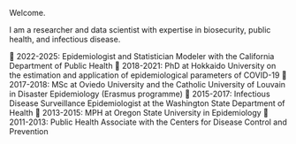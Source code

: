 Welcome.

I am a researcher and data scientist with expertise in biosecurity, public health, and infectious disease. 

🏢 2022-2025: Epidemiologist and Statistician Modeler with the California Department of Public Health
📜 2018-2021: PhD at Hokkaido University on the estimation and application of epidemiological parameters of COVID-19
📜 2017-2018: MSc at Oviedo University and the Catholic University of Louvain in Disaster Epidemiology (Erasmus programme)
🏢 2015-2017: Infectious Disease Surveillance Epidemiologist at the Washington State Department of Health
📜 2013-2015: MPH at Oregon State University in Epidemiology
🏢 2011-2013: Public Health Associate with the Centers for Disease Control and Prevention

<!---
***

**Selected publications**
<br>
[Impact of mass vaccination campaigns on measles transmission during an outbreak in Guinea, 2017.](https://www.journalofinfection.com/article/S0163-4453(20)30023-2)<br>
Linton NM, Keita M, Moitinho de Almeida M, Gil-Cuesta J, Guha-Sapir, D, Nishiura H, van Loenhout JAF. | *Journal of Infection*
<br><br>
[Incubation period and other epidemiological characteristics of 2019 novel coronavirus infections with right truncation: A statistical analysis of publicly available case data.](https://www.mdpi.com/2077-0383/9/2/538)<br>
Linton NM, Kobayashi T, Yang Y, Hayashi K, Akhmetzhanov AR, Jung S-m, Yuan B, Kinoshita R, Nishiura H. | *Journal of Clinical Medicine*
<br><br>
[Localized end-of-outbreak determination for coronavirus disease 2019 (COVID-19): examples from clusters in Japan.](https://www.ijidonline.com/article/S1201-9712(21)00192-2/)<br>
Linton NM, Akhmetzhanov AR, Nishiura H. | *International Journal of Infectious Diseases*
<br><br>
[Cluster-based approach to coronavirus disease 2019 (COVID-19) response in Japan, February to April 2020.](https://www.jstage.jst.go.jp/article/yoken/73/6/73_JJID.2020.363/_article)<br>
Oshitani, The Expert Members of The National COVID-19 Cluster Taskforce at The Ministry of Health, Labour and Welfare, Japan | *Japan Journal of Infectious Disease*
<br><br>
[Assessing the impact of reduced travel on exportation dynamics of novel coronavirus infection (COVID-19).](https://www.mdpi.com/2077-0383/9/2/601)<br>
Anzai A, Kobayashi T, Linton NM, Kinoshita R, Hayashi K, Suzuki A, Yang Y, Jung S-m, Miyama T, Akhmetzhanov AR, Nishiura H. | *Journal of Clinical Medicine*
<br><br>
[Mortality rate and causes of death among refugees resettled in Washington State, 2006–2016.](https://link.springer.com/article/10.1007%2Fs10903-019-00949-8)<br>
Linton NM, DeBolt C, Newman LP, Tasslimi A, Matheson J. | *Journal of Immigrant and Minority Health*
--->
